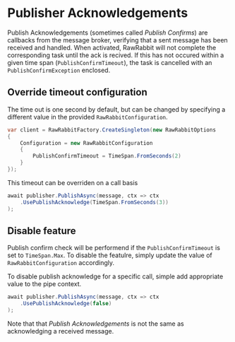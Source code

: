 # Publisher Acknowledgements

Publish Acknowledgements (sometimes called _Publish Confirms_) are callbacks from the message broker, verifying that a sent message has been received and handled. When activated, RawRabbit will not complete the corresponding task until the ack is recived. If this has not occured within a given time span (`PublishConfirmTimeout`), the task is cancelled with an `PublishConfirmException` enclosed.

## Override timeout configuration

The time out is one second by default, but can be changed by specifying a different value in the provided `RawRabbitConfiguration`.

```csharp
var client = RawRabbitFactory.CreateSingleton(new RawRabbitOptions
{
    Configuration = new RawRabbitConfiguration
    {
        PublishConfirmTimeout = TimeSpan.FromSeconds(2)
    }
});
```

This timeout can be overriden on a call basis

```csharp
await publisher.PublishAsync(message, ctx => ctx
    .UsePublishAcknowledge(TimeSpan.FromSeconds(3))
);
```

## Disable feature

Publish confirm check will be performend if the `PublishConfirmTimeout` is set to `TimeSpan.Max`. To disable the  featulre, simply update the value of `RawRabbitConfiguration` accordingly.

To disable publish acknowledge for a specific call, simple add appropriate value to the pipe context.

```csharp
await publisher.PublishAsync(message, ctx => ctx
    .UsePublishAcknowledge(false)
);
```

Note that that _Publish Acknowledgements_ is not the same as acknowledging a received message.
